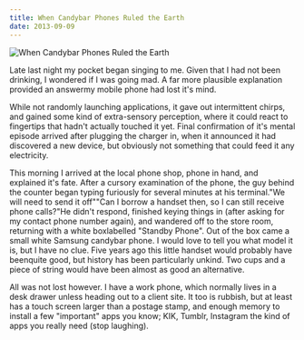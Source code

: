 ```yaml
---
title: When Candybar Phones Ruled the Earth
date: 2013-09-09
---
```


![When Candybar Phones Ruled the Earth](https://source.unsplash.com/9ZQzrLWV52M/1600x900)

Late last night my pocket began singing to me. Given that I had not been drinking, I wondered if I was going mad. A far more plausible explanation provided an answermy mobile phone had lost it's mind.

While not randomly launching applications, it gave out intermittent chirps, and gained some kind of extra-sensory perception, where it could react to fingertips that hadn't actually touched it yet. Final confirmation of it's mental episode arrived after plugging the charger in, when it announced it had discovered a new device, but obviously not something that could feed it any electricity.

This morning I arrived at the local phone shop, phone in hand, and explained it's fate. After a cursory examination of the phone, the guy behind the counter began typing furiously for several minutes at his terminal."We will need to send it off""Can I borrow a handset then, so I can still receive phone calls?"He didn't respond, finished keying things in (after asking for my contact phone number again), and wandered off to the store room, returning with a white boxlabelled "Standby Phone". Out of the box came a small white Samsung candybar phone. I would love to tell you what model it is, but I have no clue. Five years ago this little handset would probably have beenquite good, but history has been particularly unkind. Two cups and a piece of string would have been almost as good an alternative.

All was not lost however. I have a work phone, which normally lives in a desk drawer unless heading out to a client site. It too is rubbish, but at least has a touch screen larger than a postage stamp, and enough memory to install a few "important" apps you know; KIK, Tumblr, Instagram the kind of apps you really need (stop laughing).